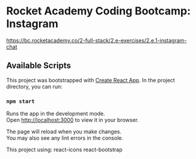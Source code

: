 # Rocket Academy Coding Bootcamp: Instagram

https://bc.rocketacademy.co/2-full-stack/2.e-exercises/2.e.1-instagram-chat

## Available Scripts

This project was bootstrapped with [Create React App](https://github.com/facebook/create-react-app). In the project directory, you can run:

### `npm start`

Runs the app in the development mode.\
Open [http://localhost:3000](http://localhost:3000) to view it in your browser.

The page will reload when you make changes.\
You may also see any lint errors in the console.

This project using:
react-icons
react-bootstrap
